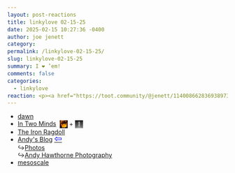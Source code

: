 ```yaml
---
layout: post-reactions
title: 𝚕𝚒𝚗𝚔𝚢𝚕𝚘𝚟𝚎 𝟶𝟸-𝟷𝟻-𝟸𝟻
date: 2025-02-15 10:27:36 -0400
author: joe jenett
category: 
permalink: /linkylove-02-15-25/
slug: linkylove-02-15-25
summary: I ❤️ ’em!
comments: false
categories:
  - linkylove
reaction: <p><a href="https://toot.community/@jenett/114008662836938973#favorited-by-109326597713827183"><img src="https://static.toot.community/cache/accounts/avatars/112/757/571/850/957/359/original/71a15e19bfc75e90.png" alt="" width="48"><br><span style="font-size:.8em;">Pamela</span></a></p>
---
```

<ul class="linkylove">
	<li><a title="dawn" href="https://dawnvoid.neocities.org/">dawn</a></li>
	<li><a title="From the digital garden of Anonymous" href="https://intwominds.blog/">In Two Minds</a>  &nbsp;<a href="https://pinboard.in/u:ramblinggit" title="thx Brad!"><img src="/images/brad.png" width="18" height="18" alt="thx Brad!" style="vertical-align:middle;"></a> + <a href="https://pinboard.in/u:mikael" title="thx mikael!"><img src="/images/mikael.png" width="18" height="18" alt="thx mikael!" style="vertical-align:middle;"></a></li>
	<li><a title="Tofutush" href="https://tofutush.neocities.org/">The Iron Ragdoll</a></li>
	<li style="margin-top:-6px;"><a title="Andy Hawthorne" href="https://andysblog.uk/">Andy's Blog</a>  <a title="source" href="https://stefanbohacek.online/@stefan"><span style="font-size:1.5em;color:blue;">&#8678;</span></a><br>&#8618;<a title="Photos | Andy's Blog" href="https://andysblog.uk/photos/">Photos</a><br>&#8618;<a title="street photography" href="https://andyhawthorne.uk/">Andy Hawthorne Photography</a></li>
	<li><a title="mesoscale" href="https://mesoscale.neocities.org/">mesoscale</a></li>
</ul>

<a style="display:none;" href="https://brid.gy/publish/mastodon"><small>(cross-posted to mastodon)</small></a>